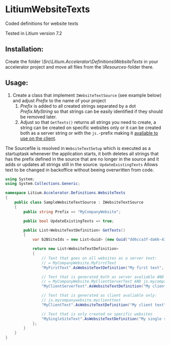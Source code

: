 # LitiumWebsiteTexts
Coded definitions for website texts

Tested in Litium version 7.2

## Installation:

Create the folder _\Src\Litium.Accelerator\Definitions\WebsiteTexts_ in your accelerator project and move all files from the _\Resources_-folder there.

## Usage:

1. Create a class that implement `IWebsiteTextSource` (see example below) and adjust *Prefix* to the name of your project
   1.  *Prefix* is added to all created strings separated by a dot _Prefix.MyString_ so that strings can be easily identified if they should be removed later.
   2.  Adjust so that `GetTexts()` returns all strings you need to create, a string can be created on specific websites only or it can be created both as a server string or with the `js.`-prefix making it [avaliable to use on the client](https://docs.litium.com/documentation/litium-accelerators/develop/architecture/accelerator-mvc).

The Sourcefile is resolved in `WebsiteTextSetup` which is executed as a startuptask whenever the application starts, it both deletes all strings that has the prefix defined in the source that are no longer in the source and it adds or updates all strings still in the source.
`UpdateExistingTexts` Allows text to be changed in backoffice without beeing overwritten from code.

```C#
using System;
using System.Collections.Generic;

namespace Litium.Accelerator.Definitions.WebsiteTexts
{
    public class SampleWebsiteTextSource : IWebsiteTextSource
    {
        public string Prefix => "MyCompanyWebsite";

        public bool UpdateExistingTexts => true;

        public List<WebsiteTextDefinition> GetTexts()
        {
            var b2BSiteIds = new List<Guid> {new Guid("dd6cca3f-da66-43c3-b062-663762f9e77f")};

            return new List<WebsiteTextDefinition>
            {
                // Text that goes on all websites as a server text:
                // = MyCompanyWebsite.MyFirstText
                "MyFirstText".AsWebsiteTextDefinition("My first text", "Min first text"),

                // Text that is generated both as server avaliable AND also generates a client (js.-prefix) version of the text:
                // = MyCompanyWebsite.MyClientServerText AND js.mycompanywebsite.myclientservertext
                "MyClientServerText".AsWebsiteTextDefinition("My client and server text", "Min client and server text", clientAvaliable: true),

                // Text that is generated as client avaliable only:
                // js.mycompanywebsite.myclienttext
                "MyClientText".AsWebsiteTextDefinition("My client text", "Min client text", clientAvaliable: true, serverAvaliable: false),

                // Text that is only created on specific websites
                "MySingleSiteText".AsWebsiteTextDefinition("My single site text", "Min client text", b2BSiteIds)
            };
        }
    }
}
```